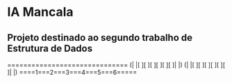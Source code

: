 # IA Mancala
## Projeto destinado ao segundo trabalho de Estrutura de Dados
 ==============================
(| |[  ][  ][  ][  ][  ][  ]| |)
(| |[  ][  ][  ][  ][  ][  ]| |)
 ====1===2===3===4===5===6=====